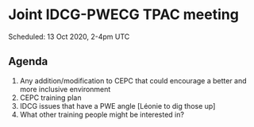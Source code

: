 
# Joint IDCG-PWECG TPAC meeting 
Scheduled: 13 Oct 2020, 2-4pm UTC

## Agenda

1. Any addition/modification to CEPC that could encourage a better and more inclusive environment
2. CEPC training plan
3. IDCG issues that have a PWE angle [Léonie to dig those up]
4. What other training people might be interested in?
